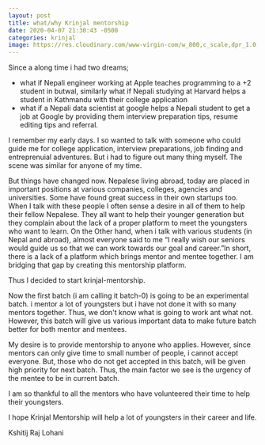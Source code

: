 ```yaml
---
layout: post
title: what/why Krinjal mentorship
date: 2020-04-07 21:30:43 -0500
categories: krinjal
image: https://res.cloudinary.com/www-virgin-com/w_800,c_scale,dpr_1.0,f_auto,fl_lossy,q_auto/virgin-com-prod/sites/virgin.com/files/bcoe.png
---
```


Since a along time i had two dreams;

- what if Nepali engineer working at Apple teaches programming to a +2 student in butwal, similarly what if Nepali studying at Harvard helps a student in Kathmandu with their college application
- what if a Nepali data scientist at google helps a Nepali student to get a job at Google by providing them interview preparation tips, resume editing tips and referral.

I remember my early days. I so wanted to talk with someone who could guide me for college application, interview preparations, job finding and entreprenuial adventures. But i had to figure out many thing myself. The scene was similar for anyone of my time.

But things have changed now. Nepalese living abroad, today are placed in important positions at various companies, colleges, agencies and universities. Some have found great success in their own startups too. When I talk with these people I often sense a desire in all of them to help their fellow Nepalese. They all want to help their younger generation but they complain about the lack of a proper platform to meet the youngsters who want to learn. On the Other hand, when i talk with various students (in Nepal and abroad), almost everyone said to me “I really wish our seniors would guide us so that we can work towards our goal and career.”In short, there is a lack of a platform which brings mentor and mentee together. I am bridging that gap by creating this mentorship platform.

Thus I decided to start krinjal-mentorship.

Now the first batch (i am calling it batch-0) is going to be an experimental batch. i mentor a lot of youngsters but i have not done it with so many mentors together. Thus, we don't know what is going to work ant what not. However, this batch will give us various important data to make future batch better for both mentor and mentees.

My desire is to provide mentorship to anyone who applies. However, since mentors can only give time to small number of people, i cannot accept everyone. But, those who do not get accepted in this batch, will be given high priority for next batch. Thus, the main factor we see is the urgency of the mentee to be in current batch.

I am so thankful to all the mentors who have volunteered their time to help their youngsters.

I hope Krinjal Mentorship will help a lot of youngsters in their career and life.

Kshitij Raj Lohani
